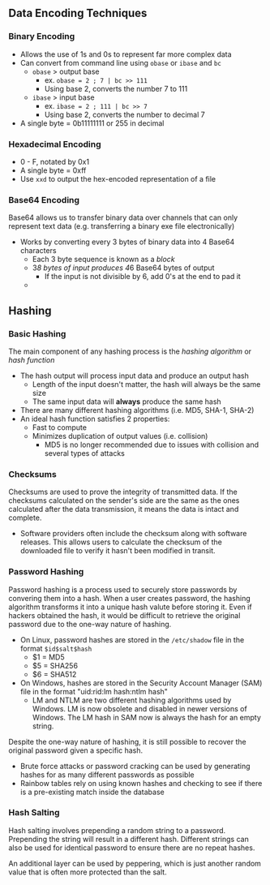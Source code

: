 ## Data Encoding Techniques
### Binary Encoding
- Allows the use of 1s and 0s to represent far more complex data
- Can convert from command line using `obase` or `ibase` and `bc`
    - `obase` > output base
        - ex. `obase = 2 ; 7 | bc >> 111`
        - Using base 2, converts the number 7 to 111
    - `ibase` > input base
        - ex. `ibase = 2 ; 111 | bc >> 7`
        - Using base 2, converts the number to decimal 7
- A single byte = 0b11111111 or 255 in decimal

### Hexadecimal Encoding
- 0 - F, notated by 0x1
- A single byte = 0xff
- Use `xxd` to output the hex-encoded representation of a file

### Base64 Encoding
Base64 allows us to transfer binary data over channels that can only represent text data (e.g. transferring a binary exe file electronically)
- Works by converting every 3 bytes of binary data into 4 Base64 characters
    - Each 3 byte sequence is known as a *block*
    - 3*8 bytes of input produces 4*6 Base64 bytes of output
        - If the input is not divisible by 6, add 0's at the end to pad it
    -

## Hashing
### Basic Hashing
The main component of any hashing process is the *hashing algorithm* or *hash function*
- The hash output will process input data and produce an output hash
    - Length of the input doesn't matter, the hash will always be the same size
    - The same input data will **always** produce the same hash
- There are many different hashing algorithms (i.e. MD5, SHA-1, SHA-2)
- An ideal hash function satisfies 2 properties:
    - Fast to compute
    - Minimizes duplication of output values (i.e. collision)
        - MD5 is no longer recommended due to issues with collision and several types of attacks

### Checksums
Checksums are used to prove the integrity of transmitted data. If the checksums calculated on the sender's side are the same as the ones calculated after the data transmission, it means the data is intact and complete.
- Software providers often include the checksum along with software releases. This allows users to calculate the checksum of the downloaded file to verify it hasn't been modified in transit.

### Password Hashing
Password hashing is a process used to securely store passwords by convering them into a hash. When a user creates password, the hashing algorithm transforms it into a unique hash valute before storing it. Even if hackers obtained the hash, it would be difficult to retrieve the original password due to the one-way nature of hashing.
- On Linux, password hashes are stored in the `/etc/shadow` file in the format `$id$salt$hash`
    - $1 = MD5
    - $5 = SHA256
    - $6 = SHA512
- On Windows, hashes are stored in the Security Account Manager (SAM) file in the format "uid:rid:lm hash:ntlm hash"
    - LM and NTLM are two different hashing algorithms used by Windows. LM is now obsolete and disabled in newer versions of Windows. The LM hash in SAM now is always the hash for an empty string.

Despite the one-way nature of hashing, it is still possible to recover the original password given a specific hash.
- Brute force attacks or password cracking can be used by generating hashes for as many different passwords as possible
- Rainbow tables rely on using known hashes and checking to see if there is a pre-existing match inside the database

### Hash Salting
Hash salting involves prepending a random string to a password. Prepending the string will result in a different hash. Different strings can also be used for identical password to ensure there are no repeat hashes.

An additional layer can be used by peppering, which is just another random value that is often more protected than the salt.